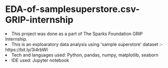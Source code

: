 # EDA-of-samplesuperstore.csv-GRIP-internship
<li> This project was done as a part of The Sparks Foundation GRIP Internship.
<li> This is an exploaratory data analysis using 'sample superstore' dataset :- https://bit.ly/3i4rbWl
<li> Tech and languages used: Python, pandas, numpy, matplotlib, seaborn
<li> IDE used: Jupyter notebook
